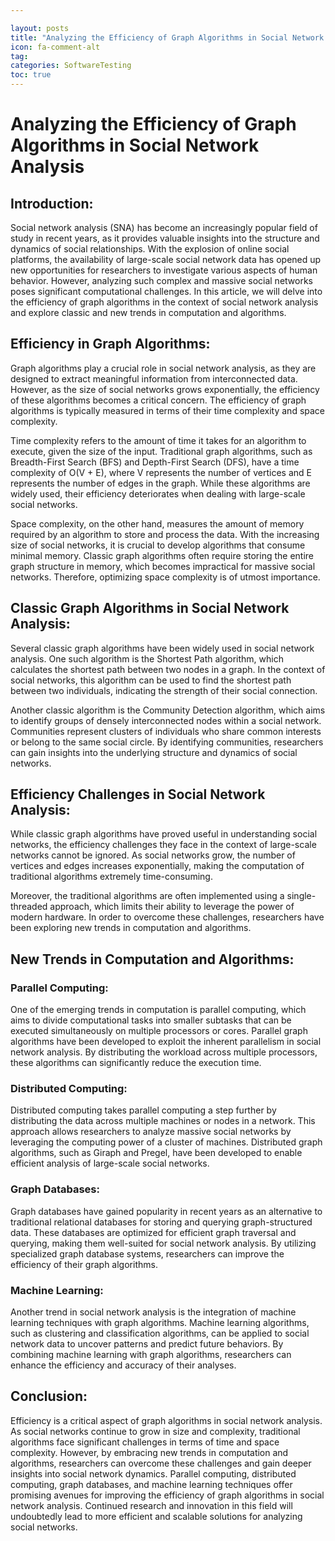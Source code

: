 ```yaml
---

layout: posts
title: "Analyzing the Efficiency of Graph Algorithms in Social Network Analysis"
icon: fa-comment-alt
tag:      
categories: SoftwareTesting
toc: true
---
```




# Analyzing the Efficiency of Graph Algorithms in Social Network Analysis

## Introduction:

Social network analysis (SNA) has become an increasingly popular field of study in recent years, as it provides valuable insights into the structure and dynamics of social relationships. With the explosion of online social platforms, the availability of large-scale social network data has opened up new opportunities for researchers to investigate various aspects of human behavior. However, analyzing such complex and massive social networks poses significant computational challenges. In this article, we will delve into the efficiency of graph algorithms in the context of social network analysis and explore classic and new trends in computation and algorithms.

## Efficiency in Graph Algorithms:

Graph algorithms play a crucial role in social network analysis, as they are designed to extract meaningful information from interconnected data. However, as the size of social networks grows exponentially, the efficiency of these algorithms becomes a critical concern. The efficiency of graph algorithms is typically measured in terms of their time complexity and space complexity.

Time complexity refers to the amount of time it takes for an algorithm to execute, given the size of the input. Traditional graph algorithms, such as Breadth-First Search (BFS) and Depth-First Search (DFS), have a time complexity of O(V + E), where V represents the number of vertices and E represents the number of edges in the graph. While these algorithms are widely used, their efficiency deteriorates when dealing with large-scale social networks.

Space complexity, on the other hand, measures the amount of memory required by an algorithm to store and process the data. With the increasing size of social networks, it is crucial to develop algorithms that consume minimal memory. Classic graph algorithms often require storing the entire graph structure in memory, which becomes impractical for massive social networks. Therefore, optimizing space complexity is of utmost importance.

## Classic Graph Algorithms in Social Network Analysis:

Several classic graph algorithms have been widely used in social network analysis. One such algorithm is the Shortest Path algorithm, which calculates the shortest path between two nodes in a graph. In the context of social networks, this algorithm can be used to find the shortest path between two individuals, indicating the strength of their social connection.

Another classic algorithm is the Community Detection algorithm, which aims to identify groups of densely interconnected nodes within a social network. Communities represent clusters of individuals who share common interests or belong to the same social circle. By identifying communities, researchers can gain insights into the underlying structure and dynamics of social networks.

## Efficiency Challenges in Social Network Analysis:

While classic graph algorithms have proved useful in understanding social networks, the efficiency challenges they face in the context of large-scale networks cannot be ignored. As social networks grow, the number of vertices and edges increases exponentially, making the computation of traditional algorithms extremely time-consuming.

Moreover, the traditional algorithms are often implemented using a single-threaded approach, which limits their ability to leverage the power of modern hardware. In order to overcome these challenges, researchers have been exploring new trends in computation and algorithms.

## New Trends in Computation and Algorithms:

### Parallel Computing: 

One of the emerging trends in computation is parallel computing, which aims to divide computational tasks into smaller subtasks that can be executed simultaneously on multiple processors or cores. Parallel graph algorithms have been developed to exploit the inherent parallelism in social network analysis. By distributing the workload across multiple processors, these algorithms can significantly reduce the execution time.

### Distributed Computing: 

Distributed computing takes parallel computing a step further by distributing the data across multiple machines or nodes in a network. This approach allows researchers to analyze massive social networks by leveraging the computing power of a cluster of machines. Distributed graph algorithms, such as Giraph and Pregel, have been developed to enable efficient analysis of large-scale social networks.

### Graph Databases: 

Graph databases have gained popularity in recent years as an alternative to traditional relational databases for storing and querying graph-structured data. These databases are optimized for efficient graph traversal and querying, making them well-suited for social network analysis. By utilizing specialized graph database systems, researchers can improve the efficiency of their graph algorithms.

### Machine Learning: 

Another trend in social network analysis is the integration of machine learning techniques with graph algorithms. Machine learning algorithms, such as clustering and classification algorithms, can be applied to social network data to uncover patterns and predict future behaviors. By combining machine learning with graph algorithms, researchers can enhance the efficiency and accuracy of their analyses.

## Conclusion:

Efficiency is a critical aspect of graph algorithms in social network analysis. As social networks continue to grow in size and complexity, traditional algorithms face significant challenges in terms of time and space complexity. However, by embracing new trends in computation and algorithms, researchers can overcome these challenges and gain deeper insights into social network dynamics. Parallel computing, distributed computing, graph databases, and machine learning techniques offer promising avenues for improving the efficiency of graph algorithms in social network analysis. Continued research and innovation in this field will undoubtedly lead to more efficient and scalable solutions for analyzing social networks.